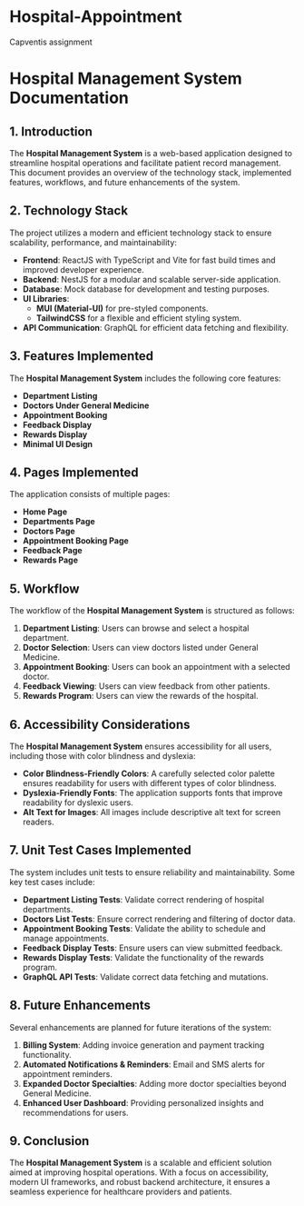 # Hospital-Appointment
Capventis assignment
# **Hospital Management System Documentation**

## **1. Introduction**
The **Hospital Management System** is a web-based application designed to streamline hospital operations and facilitate patient record management. This document provides an overview of the technology stack, implemented features, workflows, and future enhancements of the system.

## **2. Technology Stack**
The project utilizes a modern and efficient technology stack to ensure scalability, performance, and maintainability:

- **Frontend**: ReactJS with TypeScript and Vite for fast build times and improved developer experience.
- **Backend**: NestJS for a modular and scalable server-side application.
- **Database**: Mock database for development and testing purposes.
- **UI Libraries**:
  - **MUI (Material-UI)** for pre-styled components.
  - **TailwindCSS** for a flexible and efficient styling system.
- **API Communication**: GraphQL for efficient data fetching and flexibility.

## **3. Features Implemented**
The **Hospital Management System** includes the following core features:

- **Department Listing**
- **Doctors Under General Medicine**
- **Appointment Booking**
- **Feedback Display**
- **Rewards Display**
- **Minimal UI Design**

## **4. Pages Implemented**
The application consists of multiple pages:

- **Home Page**
- **Departments Page**
- **Doctors Page**
- **Appointment Booking Page**
- **Feedback Page**
- **Rewards Page**

## **5. Workflow**
The workflow of the **Hospital Management System** is structured as follows:

1. **Department Listing**: Users can browse and select a hospital department.
2. **Doctor Selection**: Users can view doctors listed under General Medicine.
3. **Appointment Booking**: Users can book an appointment with a selected doctor.
4. **Feedback Viewing**: Users can view feedback from other patients.
5. **Rewards Program**: Users can view the rewards of the hospital.

## **6. Accessibility Considerations**
The **Hospital Management System** ensures accessibility for all users, including those with color blindness and dyslexia:

- **Color Blindness-Friendly Colors**: A carefully selected color palette ensures readability for users with different types of color blindness.
- **Dyslexia-Friendly Fonts**: The application supports fonts that improve readability for dyslexic users.
- **Alt Text for Images**: All images include descriptive alt text for screen readers.

## **7. Unit Test Cases Implemented**
The system includes unit tests to ensure reliability and maintainability. Some key test cases include:

- **Department Listing Tests**: Validate correct rendering of hospital departments.
- **Doctors List Tests**: Ensure correct rendering and filtering of doctor data.
- **Appointment Booking Tests**: Validate the ability to schedule and manage appointments.
- **Feedback Display Tests**: Ensure users can view submitted feedback.
- **Rewards Display Tests**: Validate the functionality of the rewards program.
- **GraphQL API Tests**: Validate correct data fetching and mutations.

## **8. Future Enhancements**
Several enhancements are planned for future iterations of the system:

1. **Billing System**: Adding invoice generation and payment tracking functionality.
2. **Automated Notifications & Reminders**: Email and SMS alerts for appointment reminders.
3. **Expanded Doctor Specialties**: Adding more doctor specialties beyond General Medicine.
4. **Enhanced User Dashboard**: Providing personalized insights and recommendations for users.

## **9. Conclusion**
The **Hospital Management System** is a scalable and efficient solution aimed at improving hospital operations. With a focus on accessibility, modern UI frameworks, and robust backend architecture, it ensures a seamless experience for healthcare providers and patients.

